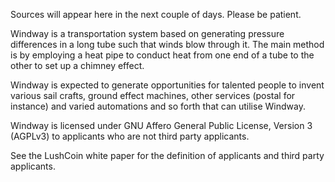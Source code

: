 Sources will appear here in the next couple of days. Please be patient.

Windway is a transportation system based on generating pressure differences in a long tube such that winds blow through it. The main method is by employing a heat pipe to conduct heat from one end of a tube to the other to set up a chimney effect.

Windway is expected to generate opportunities for talented people to invent various sail crafts, ground effect machines, other services (postal for instance) and varied automations and so forth that can utilise Windway.

Windway is licensed under GNU Affero General Public License, Version 3 (AGPLv3) to applicants who are not third party applicants.

See the LushCoin white paper for the definition of applicants and third party applicants.
